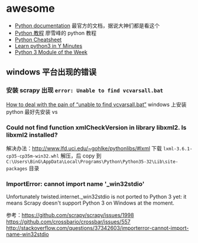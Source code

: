 # awesome

- [Python documentation](https://docs.python.org/3/index.html)
  最官方的文档，据说大神们都是看这个
- [Python 教程](http://goo.gl/M3yI71)
廖雪峰的 python 教程
- [Python Cheatsheet](https://www.pythonsheets.com)
- [Learn python3 in Y Minutes](https://learnxinyminutes.com/docs/zh-cn/python3-cn/)
- [Python 3 Module of the Week](https://pymotw.com/3/index.html)


## windows 平台出现的错误
### 安装 scrapy 出现 `error: Unable to find vcvarsall.bat`

[How to deal with the pain of “unable to find vcvarsall.bat”](https://blogs.msdn.microsoft.com/pythonengineering/2016/04/11/unable-to-find-vcvarsall-bat/) 
windows 上安装 python 最好先安装 vs

### Could not find function xmlCheckVersion in library libxml2. Is libxml2 installed?

解决办法：http://www.lfd.uci.edu/~gohlke/pythonlibs/#lxml 下载 `lxml-3.6.1-cp35-cp35m-win32.whl`
解压，后 copy 到 `C:\Users\BinG\AppData\Local\Programs\Python\Python35-32\Lib\site-packages` 目录

### ImportError: cannot import name '_win32stdio'
Unfortunately twisted.internet._win32stdio is not ported to Python 3 yet: it means Scrapy doesn't support Python 3 on Windows at the moment.

参考：https://github.com/scrapy/scrapy/issues/1998
https://github.com/crossbario/crossbar/issues/557
http://stackoverflow.com/questions/37342603/importerror-cannot-import-name-win32stdio

